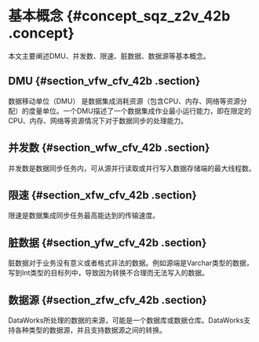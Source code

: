 # 基本概念 {#concept_sqz_z2v_42b .concept}

本文主要阐述DMU、并发数、限速、脏数据、数据源等基本概念。

## DMU {#section_vfw_cfv_42b .section}

数据移动单位（DMU） 是数据集成消耗资源（包含CPU、内存、网络等资源分配）的度量单位。一个DMU描述了一个数据集成作业最小运行能力，即在限定的CPU、内存、网络等资源情况下对于数据同步的处理能力。

## 并发数 {#section_wfw_cfv_42b .section}

并发数是数据同步任务内，可从源并行读取或并行写入数据存储端的最大线程数。

## 限速 {#section_xfw_cfv_42b .section}

限速是数据集成同步任务最高能达到的传输速度。

## 脏数据 {#section_yfw_cfv_42b .section}

脏数据对于业务没有意义或者格式非法的数据。例如源端是Varchar类型的数据，写到Int类型的目标列中，导致因为转换不合理而无法写入的数据。

## 数据源 {#section_zfw_cfv_42b .section}

DataWorks所处理的数据的来源，可能是一个数据库或数据仓库。DataWorks支持各种类型的数据源，并且支持数据源之间的转换。

